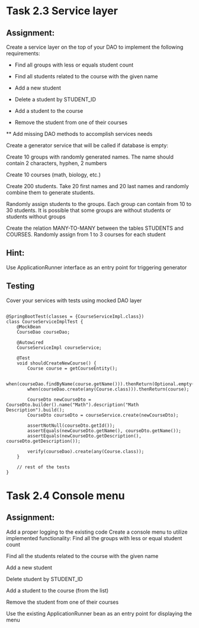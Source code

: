 # Task 2.3 Service layer

## Assignment:

Create a service layer on the top of your DAO to implement the following requirements:

- Find all groups with less or equals student count

- Find all students related to the course with the given name

- Add a new student

- Delete a student by STUDENT_ID

- Add a student to the course 

- Remove the student from one of their courses

** Add missing DAO methods to accomplish services needs

Create a generator service that will be called if database is empty:

Create 10 groups with randomly generated names. The name should contain 2 characters, hyphen, 2 numbers

Create 10 courses (math, biology, etc.)

Create 200 students. Take 20 first names and 20 last names and randomly combine them to generate students.

Randomly assign students to the groups. Each group can contain from 10 to 30 students. It is possible that some groups are without students or students without groups

Create the relation MANY-TO-MANY between the tables STUDENTS and COURSES. Randomly assign from 1 to 3 courses for each student

## Hint:

Use ApplicationRunner interface as an entry point for triggering generator

## Testing

Cover your services with tests using mocked DAO layer

```

@SpringBootTest(classes = {CourseServiceImpl.class})
class CourseServiceImplTest {
    @MockBean
    CourseDao courseDao;

    @Autowired
    CourseServiceImpl courseService;

    @Test
    void shouldCreateNewCourse() {
        Course course = getCourseEntity();

        when(courseDao.findByName(course.getName())).thenReturn(Optional.empty());
        when(courseDao.create(any(Course.class))).thenReturn(course);

        CourseDto newCourseDto = CourseDto.builder().name("Math").description("Math Description").build();
        CourseDto courseDto = courseService.create(newCourseDto);

        assertNotNull(courseDto.getId());
        assertEquals(newCourseDto.getName(), courseDto.getName());
        assertEquals(newCourseDto.getDescription(), courseDto.getDescription());

        verify(courseDao).create(any(Course.class));
    }

    // rest of the tests
}

```

# Task 2.4 Console menu

## Assignment:

Add a proper logging to the existing code
Create a console menu to utilize implemented functionality:
Find all the groups with less or equal student count

Find all the students related to the course with the given name

Add a new student

Delete student by STUDENT_ID

Add a student to the course (from the list)

Remove the student from one of their courses

Use the existing ApplicationRunner bean as an entry point for displaying the menu